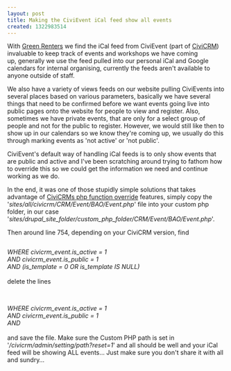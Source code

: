 ```yaml
---
layout: post
title: Making the CiviEvent iCal feed show all events
created: 1322983514
---
```

<p>With <a href="http://greenrenters.org" target="_blank">Green Renters</a> we find the iCal feed from CiviEvent (part of <a href="http://civicrm.org" target="_blank">CiviCRM</a>) invaluable to keep track of events and workshops we have coming up,&nbsp;generally we use the feed pulled into our personal iCal and Google calendars for internal organising, currently the feeds aren&#39;t available to anyone outside of staff.</p><p>We also have a variety of views feeds on our website pulling CiviEvents into several places based on various parameters, basically we have several things that need to be confirmed before we want events going live into public pages onto the website for people to view and register. Also, sometimes we have private events, that are only for a select group of people and not for the public to register. However, we would still like then to show up in our calendars so we know they&#39;re coming up, we usually do this through marking events as &#39;not active&#39; or &#39;not public&#39;.</p><p>CiviEvent&#39;s default way of handling iCal feeds is to only show events that are public and active and I&#39;ve been scratching around trying to fathom how to override this so we could get the information we need and continue working as we do.</p><p>In the end, it was one of those stupidly simple solutions that takes advantage of <a href="http://wiki.civicrm.org/confluence/display/CRMDOC40/Directories" target="_blank">CiviCRMs php function override</a> features, simply copy the &#39;<em>sites/all/civicrm/CRM/Event/BAO/Event.php</em>&#39; file into your custom php folder, in our case &#39;<em>sites/drupal_site_folder/custom_php_folder/CRM/Event/BAO/Event.php</em>&#39;.</p><p>Then around line 754, depending on your CiviCRM version, find</p>
<pre>
</pre>
<div><em>WHERE civicrm_event.is_active = 1</em></div><div><em>AND civicrm_event.is_public = 1</em></div><div><em>AND (is_template = 0 OR is_template IS NULL)</em></div><div>&nbsp;</div><div>delete the lines</div><div>
<pre style="border-style: initial; border-color: initial; ">
</pre>
<div style="border-style: initial; border-color: initial; ">&nbsp;</div><div style="border-style: initial; border-color: initial; "><em>WHERE civicrm_event.is_active = 1</em></div><div style="border-style: initial; border-color: initial; "><em>AND civicrm_event.is_public = 1</em></div><div style="border-style: initial; border-color: initial; "><em>AND</em></div></div><div>&nbsp;</div><div>and save the file. Make sure the Custom PHP path is set in &#39;<em>/civicrm/admin/setting/path?reset=1</em>&#39; and all should be well and your iCal feed will be showing ALL events&hellip; Just make sure you don&#39;t share it with all and sundry&hellip;</div>
